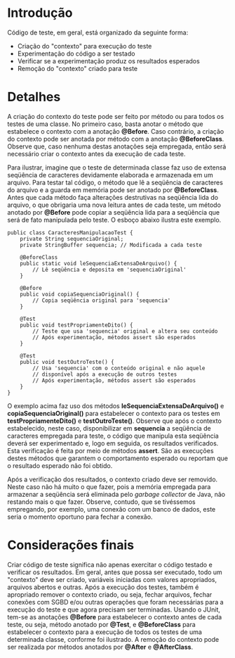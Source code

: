 # Introdução #

Código de teste, em geral, está organizado da seguinte forma:

  * Criação do "contexto" para execução do teste
  * Experimentação do código a ser testado
  * Verificar se a experimentação produz os resultados esperados
  * Remoção do "contexto" criado para teste

# Detalhes #

A criação do contexto do teste pode ser feito por método ou para todos os testes de uma classe. No primeiro caso, basta anotar o método que estabelece o contexto com a anotação **@Before**. Caso contrário, a criação do contexto pode ser anotada por método com a anotação **@BeforeClass**. Observe que, caso nenhuma destas anotações seja empregada, então será necessário criar o contexto antes da execução de cada teste.

Para ilustrar, imagine que o teste de determinada classe faz uso de extensa seqüência de caracteres devidamente elaborada e armazenada em um arquivo. Para testar tal código, o método que lê a seqüência de caracteres do arquivo e a guarda em memória pode ser anotado por **@BeforeClass**. Antes que cada método faça alterações destrutivas na seqüência lida do arquivo, o que obrigaria uma nova leitura antes de cada teste, um método anotado por **@Before** pode copiar a seqüência lida para a seqüência que será de fato manipulada pelo teste. O esboço abaixo ilustra este exemplo.

```
public class CaracteresManipulacaoTest {
    private String sequenciaOriginal;
    private StringBuffer sequencia; // Modificada a cada teste

    @BeforeClass
    public static void leSequenciaExtensaDeArquivo() {
        // Lê seqüência e deposita em 'sequenciaOriginal'
    }

    @Before
    public void copiaSequenciaOriginal() {
        // Copia seqüência original para 'sequencia'
    }

    @Test
    public void testPropriamenteDito() {
        // Teste que usa 'sequencia' original e altera seu conteúdo
        // Após experimentação, métodos assert são esperados
    }

    @Test 
    public void testOutroTeste() {
        // Usa 'sequencia' com o conteúdo original e não aquele
        // disponível após a execução de outros testes
        // Após experimentação, métodos assert são esperados
    }
}
```

O exemplo acima faz uso dos métodos **leSequenciaExtensaDeArquivo()** e **copiaSequenciaOriginal()** para estabelecer o contexto para os testes em **testPropriamenteDito()** e **testOutroTeste()**. Observe que após o contexto estabelecido, neste caso, disponibilizar em **sequencia** a seqüência de caracteres empregada para teste, o código que manipula esta seqüência deverá ser experimentado e, logo em seguida, os resultados verificados. Esta verificação é feita por meio de métodos **assert**. São as execuções destes métodos que garantem o comportamento esperado ou reportam que o resultado esperado não foi obtido.

Após a verificação dos resultados, o contexto criado deve ser removido. Neste caso não há muito o que fazer, pois a memória empregada para armazenar a seqüência será eliminada pelo _garbage collector_ de Java, não restando mais o que fazer. Observe, contudo, que se tivéssemos empregando, por exemplo, uma conexão com um banco de dados, este seria o momento oportuno para fechar a conexão.

# Considerações finais #
Criar código de teste significa não apenas exercitar o código testado e verificar os resultados. Em geral, antes que possa ser executado, todo um "contexto" deve ser criado, variáveis iniciadas com valores apropriados, arquivos abertos e outras. Após a execução dos testes, também é apropriado remover o contexto criado, ou seja, fechar arquivos, fechar conexões com SGBD e/ou outras operações que foram necessárias para a execução do teste e que agora precisam ser terminadas. Usando o JUnit, tem-se as anotações **@Before** para estabelecer o contexto antes de cada teste, ou seja, método anotado por **@Test**, e **@BeforeClass** para estabelecer o contexto para a execução de todos os testes de uma determinada classe, conforme foi ilustrado. A remoção do contexto pode ser realizada por métodos anotados por **@After** e **@AfterClass**.